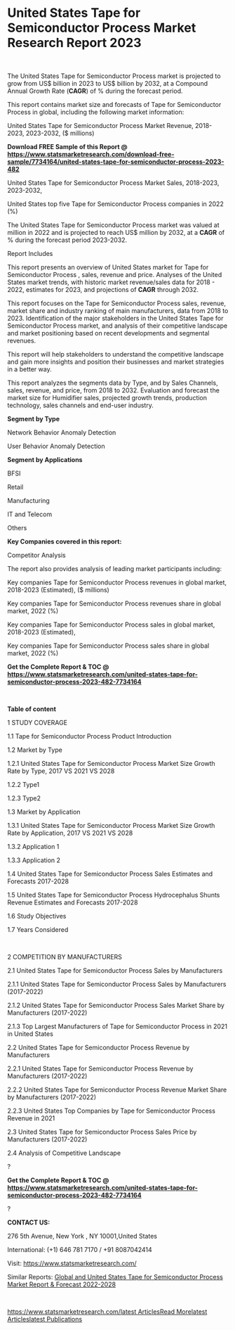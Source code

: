 <h1>United States Tape for Semiconductor Process Market Research Report 2023</h1><br/><p>The United States Tape for Semiconductor Process market is projected to grow from US$ billion in 2023 to US$ billion by 2032, at a Compound Annual Growth Rate (<strong>CAGR</strong>) of % during the forecast period.</p>
 
 
 
 <p>This report contains market size and forecasts of Tape for Semiconductor Process in global, including the following market information:</p>
 
 
 
 <p>United States Tape for Semiconductor Process Market Revenue, 2018-2023, 2023-2032, ($ millions)</p>
 
 
 
 <p><strong>Download FREE Sample of this Report @ <a href="https://www.statsmarketresearch.com/download-free-sample/7734164/united-states-tape-for-semiconductor-process-2023-482">https://www.statsmarketresearch.com/download-free-sample/7734164/united-states-tape-for-semiconductor-process-2023-482</a></strong></p>
 
 
 
 <p>United States Tape for Semiconductor Process Market Sales, 2018-2023, 2023-2032,</p>
 
 
 
 <p>United States top five Tape for Semiconductor Process companies in 2022 (%)</p>
 
 
 
 <p>The United States Tape for Semiconductor Process market was valued at million in 2022 and is projected to reach US$ million by 2032, at a <strong>CAGR</strong> of % during the forecast period 2023-2032.</p>
 
 
 
 <p>Report Includes</p>
 
 
 
 <p>This report presents an overview of United States market for Tape for Semiconductor Process , sales, revenue and price. Analyses of the United States market trends, with historic market revenue/sales data for 2018 - 2022, estimates for 2023, and projections of <strong>CAGR</strong> through 2032.</p>
 
 
 
 <p>This report focuses on the Tape for Semiconductor Process sales, revenue, market share and industry ranking of main manufacturers, data from 2018 to 2023. Identification of the major stakeholders in the United States Tape for Semiconductor Process market, and analysis of their competitive landscape and market positioning based on recent developments and segmental revenues.</p>
 
 
 
 <p>This report will help stakeholders to understand the competitive landscape and gain more insights and position their businesses and market strategies in a better way.</p>
 
 
 
 <p>This report analyzes the segments data by Type, and by Sales Channels, sales, revenue, and price, from 2018 to 2032. Evaluation and forecast the market size for Humidifier sales, projected growth trends, production technology, sales channels and end-user industry.</p>
 
 
 
 <p><strong>Segment by Type</strong></p>
 
 
 
 <p>Network Behavior Anomaly Detection</p>
 
 
 
 <p>User Behavior Anomaly Detection</p>
 
 
 
 <p><strong>Segment <strong><strong>by Applications</strong></strong></strong></p>
 
 
 
 <p>BFSI</p>
 
 
 
 <p>Retail</p>
 
 
 
 <p>Manufacturing</p>
 
 
 
 <p>IT and Telecom</p>
 
 
 
 <p>Others</p>
 
 
 
 <p><strong>Key Companies covered in this report:</strong></p>
 
 
 
 <p>Competitor Analysis</p>
 
 
 
 <p>The report also provides analysis of leading market participants including:</p>
 
 
 
 <p>Key companies Tape for Semiconductor Process revenues in global market, 2018-2023 (Estimated), ($ millions)</p>
 
 
 
 <p>Key companies Tape for Semiconductor Process revenues share in global market, 2022 (%)</p>
 
 
 
 <p>Key companies Tape for Semiconductor Process sales in global market, 2018-2023 (Estimated),</p>
 
 
 
 <p>Key companies Tape for Semiconductor Process sales share in global market, 2022 (%)</p>
 
 
 
 <div><b>Get the Complete Report & TOC @ <a href="https://www.statsmarketresearch.com/united-states-tape-for-semiconductor-process-2023-482-7734164">https://www.statsmarketresearch.com/united-states-tape-for-semiconductor-process-2023-482-7734164</a></b></div>
 
 
 
 <p><br />
 
 <b>Table of content</b></p>
 
 
 
 <p>1 STUDY COVERAGE<br />
 
 1.1 Tape for Semiconductor Process Product Introduction<br />
 
 1.2 Market by Type<br />
 
 1.2.1 United States Tape for Semiconductor Process Market Size Growth Rate by Type, 2017 VS 2021 VS 2028<br />
 
 1.2.2 Type1<br />
 
 1.2.3 Type2<br />
 
 1.3 Market by Application<br />
 
 1.3.1 United States Tape for Semiconductor Process Market Size Growth Rate by Application, 2017 VS 2021 VS 2028<br />
 
 1.3.2 Application 1<br />
 
 1.3.3 Application 2<br />
 
 1.4 United States Tape for Semiconductor Process Sales Estimates and Forecasts 2017-2028<br />
 
 1.5 United States Tape for Semiconductor Process Hydrocephalus Shunts Revenue Estimates and Forecasts 2017-2028<br />
 
 1.6 Study Objectives<br />
 
 1.7 Years Considered<br />
 
 <br />
 
 2 COMPETITION BY MANUFACTURERS<br />
 
 2.1 United States Tape for Semiconductor Process Sales by Manufacturers<br />
 
 2.1.1 United States Tape for Semiconductor Process Sales by Manufacturers (2017-2022)<br />
 
 2.1.2 United States Tape for Semiconductor Process Sales Market Share by Manufacturers (2017-2022)<br />
 
 2.1.3 Top Largest Manufacturers of Tape for Semiconductor Process in 2021 in United States<br />
 
 2.2 United States Tape for Semiconductor Process Revenue by Manufacturers<br />
 
 2.2.1 United States Tape for Semiconductor Process Revenue by Manufacturers (2017-2022)<br />
 
 2.2.2 United States Tape for Semiconductor Process Revenue Market Share by Manufacturers (2017-2022)<br />
 
 2.2.3 United States Top Companies by Tape for Semiconductor Process Revenue in 2021<br />
 
 2.3 United States Tape for Semiconductor Process Sales Price by Manufacturers (2017-2022)<br />
 
 2.4 Analysis of Competitive Landscape<br />
 
 ? </p>
 
 
 
 <div><b>Get the Complete Report & TOC @ <a href="https://www.statsmarketresearch.com/united-states-tape-for-semiconductor-process-2023-482-7734164">https://www.statsmarketresearch.com/united-states-tape-for-semiconductor-process-2023-482-7734164</a></b></div>
 
 
 
 <p>? </p>
 
 
 
 <p><b>CONTACT US:</b><br />
 
 276 5th Avenue, New York , NY 10001,United States<br />
 
 International: (+1) 646 781 7170 / +91 8087042414<br />
 
 Visit: <a href="https://www.statsmarketresearch.com/">https://www.statsmarketresearch.com/</a><br />
 
 Similar Reports: <a href="https://www.statsmarketresearch.com/united-states-tape-for-semiconductor-process-2023-482-7734164">Global and United States Tape for Semiconductor Process Market Report & Forecast 2022-2028</a><br />
 
 <br />
 
 <a href="https://gyeongbokgung.com">https://www.statsmarketresearch.com/</a><a href="https://hallyeomaritime.com">latest Articles</a><a href="https://jingwansa.com">Read More</a><a href="https://nguoiviet.jp/">latest Articles</a><a href="https://www.intelmarketresearch.com/">latest Publications</a></p>